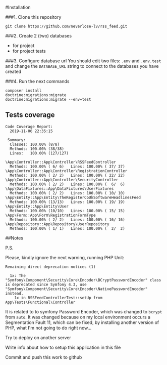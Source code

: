 #Installation

###1. Clone this repository

`git clone https://github.com/neverlose-lv/rss_feed.git`

###2. Create 2 (two) databases
-   for project
-   for project tests

###3. Configure database url
You should edit two files:
`.env` and `.env.test`
and change the 
`DATABASE_URL` string to connect to the databases you have created

###4. Run the next commands
```
composer install
doctrine:migrations:migrate
doctrine:migrations:migrate --env=test
```

## Tests coverage
```
Code Coverage Report:       
  2019-11-06 22:35:15       
                            
 Summary:                   
  Classes: 100.00% (8/8)    
  Methods: 100.00% (38/38)  
  Lines:   100.00% (127/127)

\App\Controller::App\Controller\RSSFeedController
  Methods: 100.00% ( 6/ 6)   Lines: 100.00% ( 37/ 37)
\App\Controller::App\Controller\RegistrationController
  Methods: 100.00% ( 2/ 2)   Lines: 100.00% ( 22/ 22)
\App\Controller::App\Controller\SecurityController
  Methods: 100.00% ( 2/ 2)   Lines: 100.00% (  6/  6)
\App\DataFixtures::App\DataFixtures\UserFixtures
  Methods: 100.00% ( 2/ 2)   Lines: 100.00% ( 10/ 10)
\App\Entity::App\Entity\TheRegisterCoUkSoftwareHeadlinesFeed
  Methods: 100.00% (13/13)   Lines: 100.00% ( 19/ 19)
\App\Entity::App\Entity\User
  Methods: 100.00% (10/10)   Lines: 100.00% ( 15/ 15)
\App\Form::App\Form\RegistrationFormType
  Methods: 100.00% ( 2/ 2)   Lines: 100.00% ( 16/ 16)
\App\Repository::App\Repository\UserRepository
  Methods: 100.00% ( 1/ 1)   Lines: 100.00% (  2/  2)
```
##Notes

P.S.

Please, kindly ignore the next warning, running PHP Unit:

```
Remaining direct deprecation notices (1)

  1x: The "Symfony\Component\Security\Core\Encoder\BCryptPasswordEncoder" class is deprecated since Symfony 4.3, use "Symfony\Component\Security\Core\Encoder\NativePasswordEncoder" instead.
    1x in RSSFeedControllerTest::setUp from App\Tests\Functional\Controller
```

It is related to to symfony Password Encoder, which was changed to `bcrypt` from `auto`.
It was changed because on my local environment occurs a Segmentation Fault 11, which can be fixed, by installing another version of PHP, what I'm not going to do right now...




Try to deploy on another server

Write info about how to setup this application in this file

Commit and push this work to github